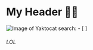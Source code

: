 # My Header 🌟💖

![Image of Yaktocat](https://octodex.github.com/images/yaktocat.png)
search: \- \[ ] 
###### LOL
